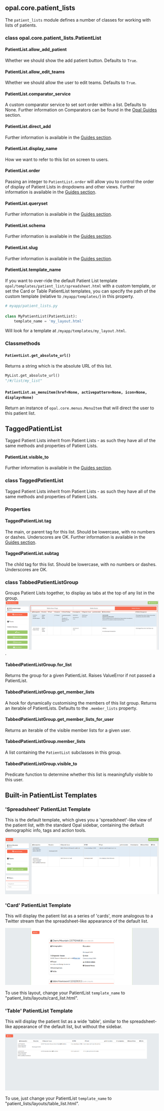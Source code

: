 ## opal.core.patient_lists

The `patient_lists` module defines a number of classes for working with lists of patients.


### class opal.core.patient_lists.PatientList

#### PatientList.allow_add_patient
Whether we should show the add patient button. Defaults to `True`.

#### PatientList.allow_edit_teams
Whether we should allow the user to edit teams. Defaults to `True`.

#### PatientList.comparator_service
A custom comparator service to set sort order within a list. Defaults to None.
Further information on Comparators can be found in the [Opal Guides](../guides/list_views.md#customising-sort-order-of-episodes) section.

#### PatientList.direct_add
Further information is available in the [Guides section](../guides/list_views.md#direct-add).

#### PatientList.display_name
How we want to refer to this list on screen to users.

#### PatientList.order
Passing an integer to `PatientList.order` will allow you to control the order of display of Patient Lists in dropdowns and other views. Further information is available in the [Guides section](../guides/list_views.md#ordering-lists).

#### PatientList.queryset
Further information is available in the [Guides section](../guides/list_views.md#querysets).

#### PatientList.schema
Further information is available in the [Guides section](../guides/list_views.md#schemas).

#### PatientList.slug
Further information is available in the [Guides section](../guides/list_views.md#slug).

#### PatientList.template_name

If you want to over-ride the default Patient List template
`opal/templates/patient_list/spreadsheet.html` with a custom template, or set the Card or
Table PatientList templates, you can specify the path of the custom template (relative to
`/myapp/templates/`) in this property.

```python
# myapp/patient_lists.py

class MyPatientList(PatientList):
    template_name = 'my_layout.html'
```

Will look for a template at `/myapp/templates/my_layout.html`.

### Classmethods

#### `PatientList.get_absolute_url()`

Returns a string which is the absolute URL of this list.

```python
MyList.get_absolute_url()
"/#/list/my_list"
```
#### `PatientList.as_menuitem(href=None, activepattern=None, icon=None, display=None)`

Return an instance of `opal.core.menus.MenuItem` that will direct the user to this
patient list.

## TaggedPatientList

Tagged Patient Lists inherit from Patient Lists - as such they have all of the same methods and
properties of Patient Lists.



#### PatientList.visible_to
Further information is available in the [Guides section](../guides/list_views.md#access-control).

### class TaggedPatientList
Tagged Patient Lists inherit from Patient Lists - as such they have all of the same methods and properties of Patient Lists.

### Properties

#### TaggedPatientList.tag
The main, or parent tag for this list. Should be lowercase, with no numbers or dashes. Underscores are OK. Further information is available in the [Guides section](../guides/list_views.md#tagged-patient-lists).

#### TaggedPatientList.subtag
The child tag for this list. Should be lowercase, with no numbers or dashes. Underscores are OK.



### class TabbedPatientListGroup
Groups Patient Lists together, to display as tabs at the top of any list in the group.
![patientlist-tabbed-view](../img/patientlist-tabbed-view.png).

#### TabbedPatientListGroup.for_list
Returns the group for a given PatientList. Raises ValueError if not passed a PatientList.

#### TabbedPatientListGroup.get_member_lists
A hook for dynamically customising the members of this list group. Returns an iterable of PatientLists. Defaults to the `.member_lists` property.

#### TabbedPatientListGroup.get_member_lists_for_user
Returns an iterable of the visible member lists for a given user.

#### TabbedPatientListGroup.member_lists
A list containing the `PatientList` subclasses in this group.

#### TabbedPatientListGroup.visible_to
Predicate function to determine whether this list is meaningfully visible to this user.



## Built-in PatientList Templates

### 'Spreadsheet' PatientList Template
This is the default template, which gives you a 'spreadsheet'-like view of the patient list, with the standard Opal sidebar, containing the default demographic info, tags and action tools.

![patientlist-spreadsheet-template](../img/patientlist-spreadsheet-template.png)

### 'Card' PatientList Template

This will display the patient list as a series of 'cards', more analogous to a Twitter stream than the spreadsheet-like appearance of the default list.

![patientlist-card-template](../img/patientlist-card-template.png)

To use this layout, change your PatientList `template_name` to "patient_lists/layouts/card_list.html".

### 'Table' PatientList Template
This will display the patient list as a wide 'table', similar to the spreadsheet-like appearance of the default list, but without the sidebar.

![patientlist-table-template](../img/patientlist-table-template.png)

To use, just change your PatientList `template_name` to "patient_lists/layouts/table_list.html".
